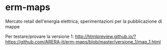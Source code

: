 # erm-maps
Mercato retail dell'energia elettrica, sperimentazioni per la pubblicazione di mappe


Per testare/provare la versione 1:
http://htmlpreview.github.io/?https://github.com/ARERA-it/erm-maps/blob/master/versione_1/map_1.html

